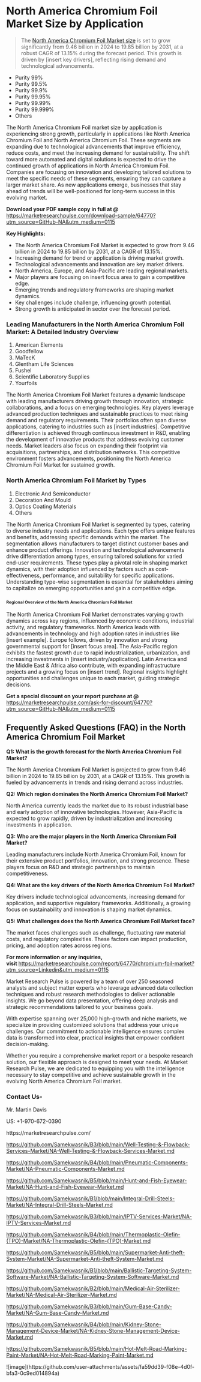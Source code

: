 <h1>North America Chromium Foil Market&nbsp;Size by Application</h1><blockquote><p>The <a href="https://marketresearchpulse.com/download-sample/64770?utm_source=GitHub-NA&amp;utm_medium=0115">North America Chromium Foil Market size</a> is set to grow significantly from 9.46 billion in 2024 to 19.85 billion by 2031, at a robust CAGR of 13.15% during the forecast period. This growth is driven by [insert key drivers], reflecting rising demand and technological advancements.</p></blockquote><ul><li>Purity 99%<li> Purity 99.5%<li> Purity 99.9%<li> Purity 99.95%<li> Purity 99.99%<li> Purity 99.999%<li> Others</li></ul><p>The North America Chromium Foil market size by application is experiencing strong growth, particularly in applications like North America Chromium Foil and North America Chromium Foil. These segments are expanding due to technological advancements that improve efficiency, reduce costs, and meet the increasing demand for sustainability. The shift toward more automated and digital solutions is expected to drive the continued growth of applications in North America Chromium Foil. Companies are focusing on innovation and developing tailored solutions to meet the specific needs of these segments, ensuring they can capture a larger market share. As new applications emerge, businesses that stay ahead of trends will be well-positioned for long-term success in this evolving market.</p><p><strong>Download your PDF sample copy in full at @ </strong><a href="https://marketresearchpulse.com/download-sample/64770?utm_source=GitHub-NA&amp;utm_medium=0115">https://marketresearchpulse.com/download-sample/64770?utm_source=GitHub-NA&amp;utm_medium=0115</a></p><p><strong>Key Highlights: </strong></p><ul><li>The North America Chromium Foil Market is expected to grow from 9.46 billion in 2024 to 19.85 billion by 2031, at a CAGR of 13.15%.</li><li>Increasing demand for trend or application is driving market growth.</li><li>Technological advancements and innovation are key market drivers.</li><li>North America, Europe, and Asia-Pacific are leading regional markets.</li><li>Major players are focusing on insert focus area to gain a competitive edge.</li><li>Emerging trends and regulatory frameworks are shaping market dynamics.</li><li>Key challenges include challenge, influencing growth potential.</li><li>Strong growth is anticipated in sector over the forecast period.</li></ul><h3>Leading Manufacturers in the North America Chromium Foil Market: A Detailed Industry Overview</h3><ol><li>American Elements</li><li>Goodfellow</li><li>MaTecK</li><li>Glentham Life Sciences</li><li>Fushel</li><li>Scientific Laboratory Supplies</li><li>Yourfoils</li></ol><div class="flex max-w-full flex-col flex-grow"><div class="min-h-8 text-message flex w-full flex-col items-end gap-2 whitespace-normal break-words [.text-message+&amp;]:mt-5" dir="auto" data-message-author-role="assistant" data-message-id="fd8432e4-4910-450d-b182-61b7bfb0a01f" data-message-model-slug="gpt-4o"><div class="flex w-full flex-col gap-1 empty:hidden first:pt-[3px]"><div class="markdown prose w-full break-words dark:prose-invert light"><p>The North America Chromium Foil Market features a dynamic landscape with leading manufacturers driving growth through innovation, strategic collaborations, and a focus on emerging technologies. Key players leverage advanced production techniques and sustainable practices to meet rising demand and regulatory requirements. Their portfolios often span diverse applications, catering to industries such as [insert industries]. Competitive differentiation is achieved through continuous investment in R&amp;D, enabling the development of innovative products that address evolving customer needs. Market leaders also focus on expanding their footprint via acquisitions, partnerships, and distribution networks. This competitive environment fosters advancements, positioning the North America Chromium Foil Market for sustained growth.</p></div></div></div></div><h3>North America Chromium Foil Market by Types</h3><ol><li>Electronic And Semiconductor<li> Decoration And Mould<li> Optics Coating Materials<li> Others</li></ol><div class="flex max-w-full flex-col flex-grow"><div class="min-h-8 text-message flex w-full flex-col items-end gap-2 whitespace-normal break-words [.text-message+&amp;]:mt-5" dir="auto" data-message-author-role="assistant" data-message-id="084470be-0bb7-4664-bddf-5156b4f41249" data-message-model-slug="gpt-4o-mini"><div class="flex w-full flex-col gap-1 empty:hidden first:pt-[3px]"><div class="markdown prose w-full break-words dark:prose-invert light"><p>The North America Chromium Foil Market is segmented by types, catering to diverse industry needs and applications. Each type offers unique features and benefits, addressing specific demands within the market. The segmentation allows manufacturers to target distinct customer bases and enhance product offerings. Innovation and technological advancements drive differentiation among types, ensuring tailored solutions for varied end-user requirements. These types play a pivotal role in shaping market dynamics, with their adoption influenced by factors such as cost-effectiveness, performance, and suitability for specific applications. Understanding type-wise segmentation is essential for stakeholders aiming to capitalize on emerging opportunities and gain a competitive edge.</p></div></div></div></div><h3><span style="font-size: 11px;">Regional Overview of the North America Chromium Foil Market</span></h3><div class="flex max-w-full flex-col flex-grow"><div class="min-h-8 text-message flex w-full flex-col items-end gap-2 whitespace-normal break-words [.text-message+&amp;]:mt-5" dir="auto" data-message-author-role="assistant" data-message-id="e9038762-ce64-4e30-91c9-9bd413514231" data-message-model-slug="gpt-4o-mini"><div class="flex w-full flex-col gap-1 empty:hidden first:pt-[3px]"><div class="markdown prose w-full break-words dark:prose-invert light"><p>The North America Chromium Foil Market demonstrates varying growth dynamics across key regions, influenced by economic conditions, industrial activity, and regulatory frameworks. North America leads with advancements in technology and high adoption rates in industries like [insert example]. Europe follows, driven by innovation and strong governmental support for [insert focus area]. The Asia-Pacific region exhibits the fastest growth due to rapid industrialization, urbanization, and increasing investments in [insert industry/application]. Latin America and the Middle East &amp; Africa also contribute, with expanding infrastructure projects and a growing focus on [insert trend]. Regional insights highlight opportunities and challenges unique to each market, guiding strategic decisions.</p></div></div></div></div><p><strong>Get a special discount on your report purchase at @ </strong><a href="https://marketresearchpulse.com/ask-for-discount/64770?utm_source=GitHub-NA&amp;utm_medium=0115">https://marketresearchpulse.com/ask-for-discount/64770?utm_source=GitHub-NA&amp;utm_medium=0115</a></p><h2>Frequently Asked Questions (FAQ) in the North America Chromium Foil Market</h2><p><strong>Q1: What is the growth forecast for the North America Chromium Foil Market?</strong></p><p>The North America Chromium Foil Market is projected to grow from 9.46 billion in 2024 to 19.85 billion by 2031, at a CAGR of 13.15%. This growth is fueled by advancements in trends and rising demand across industries.</p><p><strong>Q2: Which region dominates the North America Chromium Foil Market?</strong></p><p>North America currently leads the market due to its robust industrial base and early adoption of innovative technologies. However, Asia-Pacific is expected to grow rapidly, driven by industrialization and increasing investments in application.</p><p><strong>Q3: Who are the major players in the North America Chromium Foil Market?</strong></p><p>Leading manufacturers include North America Chromium Foil, known for their extensive product portfolios, innovation, and strong presence. These players focus on R&amp;D and strategic partnerships to maintain competitiveness.</p><p><strong>Q4: What are the key drivers of the North America Chromium Foil Market?</strong></p><p>Key drivers include technological advancements, increasing demand for application, and supportive regulatory frameworks. Additionally, a growing focus on sustainability and innovation is shaping market dynamics.</p><p><strong>Q5: What challenges does the North America Chromium Foil Market face?</strong></p><p>The market faces challenges such as challenge, fluctuating raw material costs, and regulatory complexities. These factors can impact production, pricing, and adoption rates across regions.</p><p><strong>For more information or any inquiries, visit&nbsp;</strong><a href="https://marketresearchpulse.com/report/64770/chromium-foil-market?utm_source=Linkedin&utm_medium=0115">https://marketresearchpulse.com/report/64770/chromium-foil-market?utm_source=Linkedin&utm_medium=0115</a></p><p>Market Research Pulse is powered by a team of over 250 seasoned analysts and subject matter experts who leverage advanced data collection techniques and robust research methodologies to deliver actionable insights. We go beyond data presentation, offering deep analysis and strategic recommendations tailored to your business goals.</p><p>With expertise spanning over 25,000 high-growth and niche markets, we specialize in providing customized solutions that address your unique challenges. Our commitment to actionable intelligence ensures complex data is transformed into clear, practical insights that empower confident decision-making.</p><p>Whether you require a comprehensive market report or a bespoke research solution, our flexible approach is designed to meet your needs. At Market Research Pulse, we are dedicated to equipping you with the intelligence necessary to stay competitive and achieve sustainable growth in the evolving North America Chromium Foil market.</p><h3><strong>Contact Us-</strong></h3><p>Mr. Martin Davis</p><p>US: +1-970-672-0390</p><p>https://marketresearchpulse.com/</p><p><a href="https://github.com/Samekwasnik/B3/blob/main/Well-Testing-&-Flowback-Services-Market/NA-Well-Testing-&-Flowback-Services-Market.md">https://github.com/Samekwasnik/B3/blob/main/Well-Testing-&-Flowback-Services-Market/NA-Well-Testing-&-Flowback-Services-Market.md</a></p><p><a href="https://github.com/Samekwasnik/B4/blob/main/Pneumatic-Components-Market/NA-Pneumatic-Components-Market.md">https://github.com/Samekwasnik/B4/blob/main/Pneumatic-Components-Market/NA-Pneumatic-Components-Market.md</a></p><p><a href="https://github.com/Samekwasnik/B5/blob/main/Hunt-and-Fish-Eyewear-Market/NA-Hunt-and-Fish-Eyewear-Market.md">https://github.com/Samekwasnik/B5/blob/main/Hunt-and-Fish-Eyewear-Market/NA-Hunt-and-Fish-Eyewear-Market.md</a></p><p><a href="https://github.com/Samekwasnik/B1/blob/main/Integral-Drill-Steels-Market/NA-Integral-Drill-Steels-Market.md">https://github.com/Samekwasnik/B1/blob/main/Integral-Drill-Steels-Market/NA-Integral-Drill-Steels-Market.md</a></p><p><a href="https://github.com/Samekwasnik/B3/blob/main/IPTV-Services-Market/NA-IPTV-Services-Market.md">https://github.com/Samekwasnik/B3/blob/main/IPTV-Services-Market/NA-IPTV-Services-Market.md</a></p><p><a href="https://github.com/Samekwasnik/B4/blob/main/Thermoplastic-Olefin-(TPO)-Market/NA-Thermoplastic-Olefin-(TPO)-Market.md">https://github.com/Samekwasnik/B4/blob/main/Thermoplastic-Olefin-(TPO)-Market/NA-Thermoplastic-Olefin-(TPO)-Market.md</a></p><p><a href="https://github.com/Samekwasnik/B5/blob/main/Supermarket-Anti-theft-System-Market/NA-Supermarket-Anti-theft-System-Market.md">https://github.com/Samekwasnik/B5/blob/main/Supermarket-Anti-theft-System-Market/NA-Supermarket-Anti-theft-System-Market.md</a></p><p><a href="https://github.com/Samekwasnik/B1/blob/main/Ballistic-Targeting-System-Software-Market/NA-Ballistic-Targeting-System-Software-Market.md">https://github.com/Samekwasnik/B1/blob/main/Ballistic-Targeting-System-Software-Market/NA-Ballistic-Targeting-System-Software-Market.md</a></p><p><a href="https://github.com/Samekwasnik/B2/blob/main/Medical-Air-Sterilizer-Market/NA-Medical-Air-Sterilizer-Market.md">https://github.com/Samekwasnik/B2/blob/main/Medical-Air-Sterilizer-Market/NA-Medical-Air-Sterilizer-Market.md</a></p><p><a href="https://github.com/Samekwasnik/B3/blob/main/Gum-Base-Candy-Market/NA-Gum-Base-Candy-Market.md">https://github.com/Samekwasnik/B3/blob/main/Gum-Base-Candy-Market/NA-Gum-Base-Candy-Market.md</a></p><p><a href="https://github.com/Samekwasnik/B4/blob/main/Kidney-Stone-Management-Device-Market/NA-Kidney-Stone-Management-Device-Market.md">https://github.com/Samekwasnik/B4/blob/main/Kidney-Stone-Management-Device-Market/NA-Kidney-Stone-Management-Device-Market.md</a></p><p><a href="https://github.com/Samekwasnik/B5/blob/main/Hot-Melt-Road-Marking-Paint-Market/NA-Hot-Melt-Road-Marking-Paint-Market.md">https://github.com/Samekwasnik/B5/blob/main/Hot-Melt-Road-Marking-Paint-Market/NA-Hot-Melt-Road-Marking-Paint-Market.md</a></p>
![image](https://github.com/user-attachments/assets/fa59dd39-f08e-4d0f-bfa3-0c9ed014894a)
